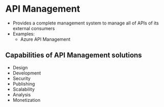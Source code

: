 # API Management

- Provides a complete management system to manage all of APIs of its external consumers
- Examples:
  - Azure API Management

## Capabilities of API Management solutions

- Design
- Development
- Security
- Publishing
- Scalability
- Analysis
- Monetization